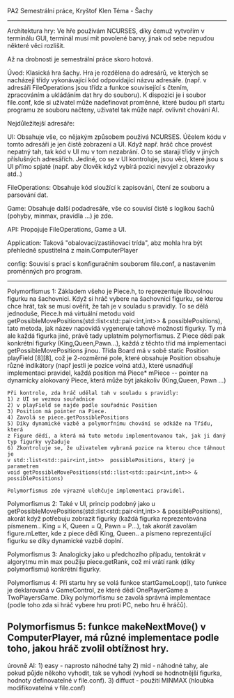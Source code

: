 PA2 Semestrální práce, Kryštof Klen
Téma - Šachy

----------------------------------------------------------------------------------
Architektura hry:
Ve hře používám NCURSES, díky čemuž vytvořím v terminálu GUI, terminál musí mít povolené barvy,
jinak od sebe nepudou některé věci rozlišit.

Až na drobnosti je semestrální práce skoro hotová.

Úvod:
    Klasická hra šachy.
    Hra je rozdělena do adresárů, ve kterých se nacházejí třídy vykonávající kód
    odpovídající názvu adresáře. (např. v adresáři FileOperations jsou třídz a funkce související
    s čtením, zpracováním a ukládáním dat hry do souboru).
    K dispozici je i soubor file.conf, kde si uživatel může nadefinovat proměnné, které budou
    při startu programu ze souboru načteny, uživatel tak může např. ovlivnit chování AI.

Nejdůležitejší adresáře:

UI:
	Obsahuje vše, co nějakým způsobem používá NCURSES.
	Účelem kódu v tomto adresáři je jen čistě zobrazení
	a UI. Když např. hráč chce provést nepatný tah, tak 
	kód v UI mu v tom nezabrání. O to se starají třídy
	v jiných příslušných adresářích.
	Jediné, co se v UI kontroluje, jsou věci, které jsou 
	s UI přímo spjaté (např. aby člověk když vybírá pozici 
	nevyjel z obrazovky atd..)

FileOperations: Obsahuje kód sloužící k zapisování, čtení ze souboru a parsování dat.

Game: Obsahuje další podadresáře, vše co souvisí čistě s logikou šachů (pohyby, minmax, pravidla ...) je zde.

API: Propojuje FileOperations, Game a UI.

Application: Taková "obalovací/zastiňovací trída", abz mohla hra být přehledně spustitelná z main.ComputerPlayer

config: Souvisí s prací s konfiguračním souborem file.conf, a nastavením proměnných pro program.

-----------------------------------------------------------------------
Polymorfismus 1:
	Základem všeho je Piece.h, to reprezentuje libovolnou figurku na šachovnici.
	Když si hráč vybere na šachovnici figurku, se kterou chce hrát, tak se
	musí ověřit, že tah je v souladu s pravidly.
	To se dělá jednoduše, Piece.h má virtuální metodu 
	void getPossibleMovePositions(std::list<std::pair<int,int>> & possiblePositions),
	tato metoda, jak název napovídá vygeneruje tahové možnosti figurky.
    Ty má ale každá figurka jiné, právě tady uplatním polymorfismus.
	Z Piece dědí pak konkrétní figurky (King,Queen,Pawn...), každá z těchto 
	tříd má implementaci getPossibleMovePositions jinou.
	Třída Board má v sobě static Position playField [8][8], což je 2-rozměrné pole, které obsahuje
	Position obsahuje různé indikátory (např jestli je pozice volná atd.), které usnadňují 
	implementaci pravidel, každá position má Piece* mPiece -- pointer na dynamicky alokovaný
	Piece, která může být jakákoliv (King,Queen, Pawn ...)

	Při kontrole, zda hráč udělal tah v souladu s pravidly:
	1) z UI se vezmou souřadnice
	2) v playField se najde podle souřadnic Position
	3) Position má pointer na Piece.
	4) Zavolá se piece.getPossiblePositions
	5) Díky dynamické vazbě a polymorfnímu chování se odkáže na Třídu, která 
	z Figure dědí, a která má tuto metodu implementovanou tak, jak ji daný typ figurky vyžaduje
	6) Zkontroluje se, že uživatelem vybraná pozice na kterou chce táhnout je 
	v std::list<std::pair<int,int>>  possiblePositions, který je parametrem
	void getPossibleMovePositions(std::list<std::pair<int,int>> & possiblePositions)
	
	Polymorfismus zde výrazně ulehčuje implementaci pravidel.
	
Polymorfismus 2:
	Také v UI, princip podobný jako u getPossibleMovePositions(std::list<std::pair<int,int>> & possiblePositions),
     akorát když potřebuju zobrazit figurky (každá figurka reprezentována písmenem..
	King = K, Queen = Q, Pawn = P...), tak akorát zavolám figure.mLetter, kde z piece dědí King,
	Queen.. a písmeno reprezentující figurku se díky dynamické vazbě doplní.

Polymorfismus 3: 
    Analogicky jako u předchozího případu, tentokrát v algorytmu min max použiju piece.getRank, což mi 
    vrátí rank (díky polymorfismu) konkrétní figurky.

Polymorfismus 4:
    Při startu hry se volá funkce startGameLoop(), tato funkce je deklarovaná v GameControl, ze které dědí 
    OnePlayerGame a TwoPlayersGame.
    Díky polymorfismu se zavolá správná implementace (podle toho zda si hráč vybere hru proti PC, nebo hru ě hráčů).

Polymorfismus 5:
    funkce makeNextMove() v ComputerPlayer, má různé implementace podle toho, jakou hráč zvolil obtížnost hry.
-----------------------------------------------------------------------------------------------
úrovně AI:
	1) easy - naprosto náhodné tahy
	2) mid - náhodné tahy, ale pokud půjde někoho vyhodit, tak se vyhodí 
    (vyhodí se hodnotnější figurka, hodnoty  definovatelné v file.conf).
	3) diffuct - použití MINMAX (hloubka modifikovatelná v file.conf)	





